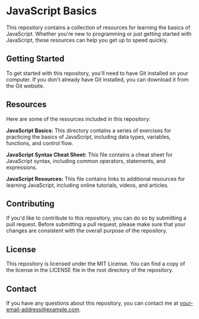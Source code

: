 # JavaScript Basics
This repository contains a collection of resources for learning the basics of JavaScript. Whether you're new to programming or just getting started with JavaScript, these resources can help you get up to speed quickly.

## Getting Started
To get started with this repository, you'll need to have Git installed on your computer. If you don't already have Git installed, you can download it from the Git website.


## Resources
Here are some of the resources included in this repository:

__JavaScript Basics:__ This directory contains a series of exercises for practicing the basics of JavaScript, including data types, variables, functions, and control flow.

__JavaScript Syntax Cheat Sheet:__ This file contains a cheat sheet for JavaScript syntax, including common operators, statements, and expressions.

__JavaScript Resources:__ This file contains links to additional resources for learning JavaScript, including online tutorials, videos, and articles.

## Contributing
If you'd like to contribute to this repository, you can do so by submitting a pull request. Before submitting a pull request, please make sure that your changes are consistent with the overall purpose of the repository.

## License
This repository is licensed under the MIT License. You can find a copy of the license in the LICENSE file in the root directory of the repository.

## Contact
If you have any questions about this repository, you can contact me at your-email-address@example.com.

